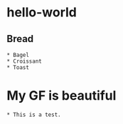 # hello-world

## Bread
    * Bagel
    * Croissant
    * Toast
# My GF is beautiful
    * This is a test. 
